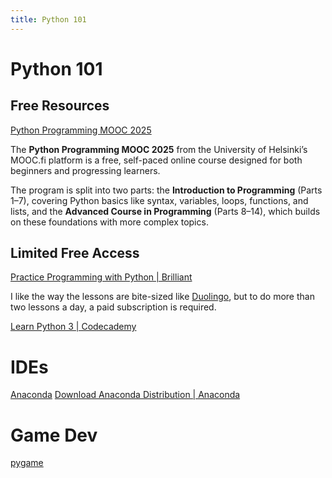 ```yaml
---
title: Python 101
---
```

# Python 101

## Free Resources
[Python Programming MOOC 2025](https://programming-25.mooc.fi/)

The **Python Programming MOOC 2025** from the University of Helsinki’s MOOC.fi platform is a free, self-paced online course designed for both beginners and progressing learners.

The program is split into two parts: the **Introduction to Programming** (Parts 1–7), covering Python basics like syntax, variables, loops, functions, and lists, and the **Advanced Course in Programming** (Parts 8–14), which builds on these foundations with more complex topics.

## Limited Free Access
[Practice Programming with Python \| Brilliant](https://brilliant.org/courses/programming-python/?just_completed=updating-models&just_completed=python_logic_with_numbers_set_1)

I like the way the lessons are bite-sized like [Duolingo](https://www.duolingo.com), but to do more than two lessons a day, a paid subscription is required.

[Learn Python 3 \| Codecademy](https://www.codecademy.com/enrolled/courses/learn-python-3)

# IDEs
[Anaconda](https://anaconda.com/app/)
[Download Anaconda Distribution \| Anaconda](https://www.anaconda.com/download)
# Game Dev
[pygame](https://www.pygame.org/news)



